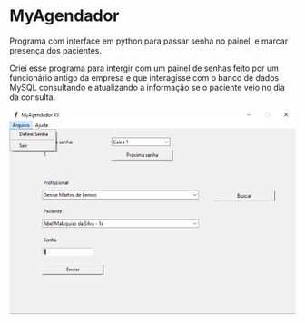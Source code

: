 # MyAgendador
Programa com interface em python para passar senha no painel, e marcar presença dos pacientes.

Criei esse programa para intergir com um painel de senhas feito por um funcionário antigo da empresa e que interagisse com o banco de dados MySQL consultando e atualizando a informação se o paciente veio no dia da consulta.

![Tela Inicial](https://github.com/quelzynh0/MyAgendador/blob/main/prints/tela_arquivo.png?raw=true)
